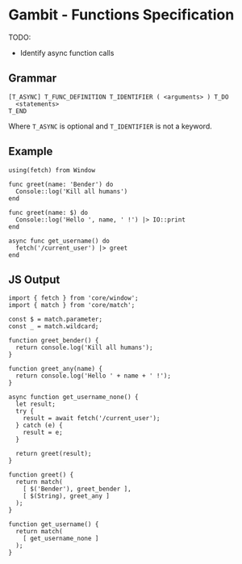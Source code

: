# Gambit - Functions Specification

TODO:

- Identify async function calls

## Grammar

```
[T_ASYNC] T_FUNC_DEFINITION T_IDENTIFIER ( <arguments> ) T_DO
  <statements>
T_END
```

Where `T_ASYNC` is optional and `T_IDENTIFIER` is not a keyword.

## Example

```
using(fetch) from Window

func greet(name: 'Bender') do
  Console::log('Kill all humans')
end

func greet(name: $) do
  Console::log('Hello ', name, ' !') |> IO::print
end

async func get_username() do
  fetch('/current_user') |> greet
end
```

## JS Output

```
import { fetch } from 'core/window';
import { match } from 'core/match';

const $ = match.parameter;
const _ = match.wildcard;

function greet_bender() {
  return console.log('Kill all humans');
}

function greet_any(name) {
  return console.log('Hello ' + name + ' !');
}

async function get_username_none() {
  let result;
  try {
    result = await fetch('/current_user');
  } catch (e) {
    result = e;
  }

  return greet(result);
}

function greet() {
  return match(
    [ $('Bender'), greet_bender ],
    [ $(String), greet_any ]
  );
}

function get_username() {
  return match(
    [ get_username_none ]
  );
}
```